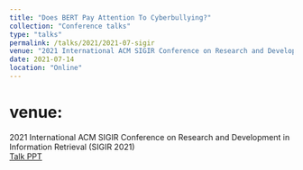 ```yaml
---
title: "Does BERT Pay Attention To Cyberbullying?"
collection: "Conference talks"
type: "talks"
permalink: /talks/2021/2021-07-sigir
venue: "2021 International ACM SIGIR Conference on Research and Development in Information Retrieval (SIGIR 2021)"
date: 2021-07-14
location: "Online"
---
```

venue:
==========
2021 International ACM SIGIR Conference on Research and Development in Information Retrieval (SIGIR 2021) <br>
<a href="/files/talks/2021/2021-07-sigir.pdf">Talk PPT</a>
